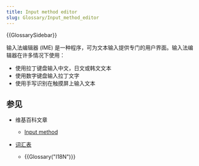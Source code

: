 ```yaml
---
title: Input method editor
slug: Glossary/Input_method_editor
---
```


{{GlossarySidebar}}

输入法编辑器 (IME) 是一种程序，可为文本输入提供专门的用户界面。输入法编辑器在许多情况下使用：

- 使用拉丁键盘输入中文，日文或韩文文本
- 使用数字键盘输入拉丁文字
- 使用手写识别在触摸屏上输入文本

## 参见

- 维基百科文章

  - [Input method](https://zh.wikipedia.org/wiki/Input_method)

- [词汇表](/zh-CN/docs/Glossary)

  - {{Glossary("I18N")}}
